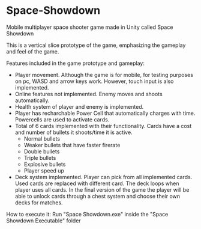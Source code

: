 # Space-Showdown
Mobile multiplayer space shooter game made in Unity called Space Showdown

This is a vertical slice prototype of the game, emphasizing the gameplay and feel of the game.

Features included in the game prototype and gameplay:
- Player movement. Although the game is for mobile, for testing purposes on pc, WASD and arrow keys work. However, touch input is also implemented. 
- Online features not implemented. Enemy moves and shoots automatically.
- Health system of player and enemy is implemented.
- Player has recharchable Power Cell that automatically charges with time. Powercells are used to activate cards.
- Total of 6 cards implemented with their functionality. Cards have a cost and number of bullets it shoots/time it is active.
    - Normal bullets
    - Weaker bullets that have faster firerate
    - Double bullets
    - Triple bullets
    - Explosive bullets
    - Player speed up
- Deck system implemented. Player can pick from all implemented cards. Used cards are replaced with different card. The deck loops when player uses all cards. In the final version of the game the player will be able to unlock cards through a chest system and choose their own decks for matches. 

How to execute it:
Run "Space Showdown.exe" inside the "Space Showdown Executable" folder